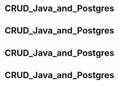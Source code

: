 # CRUD_Java_and_Postgres
# CRUD_Java_and_Postgres
# CRUD_Java_and_Postgres
# CRUD_Java_and_Postgres
